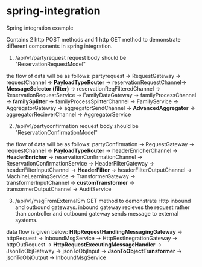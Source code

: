 # spring-integration
Spring integration example

Contains 2 http POST methods and 1 http GET method to demonstrate different components in spring integration.

1) /api/v1/partyrequest
  request body should be "ReservationRequestModel"
  
  the flow of data will be as follows:
  partyrequest -> RequestGateway -> requestChannel -> **PayloadTypeRouter** -> reservationRequestChannel-> **MessageSelector (filter)** -> reservationReqFilteredChannel 
    -> ReservationRequestService -> FamilyDataGateway -> familyProcessChannel -> **familySplitter** -> familyProcessSplitterChannel -> FamilyService -> AggregatorGateway 
    -> aggregatorSendChannel -> **AdvancedAggregator** -> aggregatorRecieverChannel -> AggregatorService
 
 2) /api/v1/partyconfirmation
  request body should be "ReservationConfirmationModel"
  
  the flow of data will be as follows:
  partyConfirmation -> RequestGateway -> requestChannel -> **PayloadTypeRouter** -> headerEnricherChannel -> **HeaderEnricher** -> reservationConfirmationChannel 
    -> ReservationConfirmationService -> HeaderFilterGateway -> headerFilterInputChannel -> **HeaderFilter** -> headerFilterOutputChannel -> MachineLearningService 
    -> TransformerGateway -> transformerInputChannel -> **customTransformer** -> transormerOutputChannel -> AuditService
 
 3) /api/v1/msgFromExternalSm
  GET method to demonstrate Http inbound and outbound gateways. inbound gateway recieves the request rather than controller and outbound gateway sends message to external systems.
  
  data flow is given below:
    **HttpRequestHandlingMessagingGateway** -> httpRequest -> InboundMsgService -> HttpRestInegrationGateway -> httpOutRequest -> **HttpRequestExecutingMessageHandler**
    -> JsonToObjGateway -> jsonToObjInput -> **JsonToObjectTransformer** -> jsonToObjOutput -> InboundMsgService
